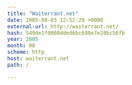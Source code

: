 ```yaml
---
title: "Waiterrant.net"
date: 2005-08-03 12:52:29 +0000
external-url: http://waiterrant.net/
hash: 549de1f0060dded6bc698e7e28bc56fb
year: 2005
month: 08
scheme: http
host: waiterrant.net
path: /

---
```



